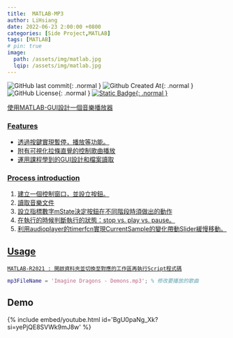 ```yaml
---
title:  MATLAB-MP3
author: LiHsiang
date: 2022-06-23 2:00:00 +0800
categories: [Side Project,MATLAB]
tags: [MATLAB]
# pin: true
image:
  path: /assets/img/matlab.jpg
  lqip: /assets/img/matlab.jpg
---
```


![GitHub last commit](https://img.shields.io/github/last-commit/Xiang511/MATLAB-MP3?style=for-the-badge){: .normal } ![Github Created At](https://img.shields.io/github/created-at/XIang511/MATLAB-MP3?style=for-the-badge&color=green){: .normal } ![GitHub License](https://img.shields.io/github/license/Xiang511/MATLAB-MP3?style=for-the-badge){: .normal } <a href="https://github.com/Xiang511/MATLAB-MP3">![Static Badge](https://img.shields.io/badge/Github-demo?style=for-the-badge&logo=github&color=%23000){: .normal }

使用MATLAB-GUI設計一個音樂播放器

### Features
- 透過按鍵實現暫停，播放等功能。
- 附有可視化拉條直覺的控制歌曲播放
- 運用課程學到的GUI設計和檔案讀取

### Process introduction
1. 建立一個控制窗口，並設立按鈕。
2. 讀取音樂文件
3. 設立指標數字mState決定按鈕在不同階段時須做出的動作
4. 在執行的時候判斷執行的狀態：stop vs. play vs. pause。
5. 利用audioplayer的timerfcn實現CurrentSample的變化帶動Slider緩慢移動。

## Usage
```
MATLAB-R2021 : 開啟資料夾並切換至對應的工作區再執行Script程式碼
```

```matlab
mp3FileName = 'Imagine Dragons - Demons.mp3'; % 修改要播放的歌曲
```

## Demo

{% include embed/youtube.html id='BgU0paNg_Xk?si=yePjQE8SVWk9mJ8w' %}




